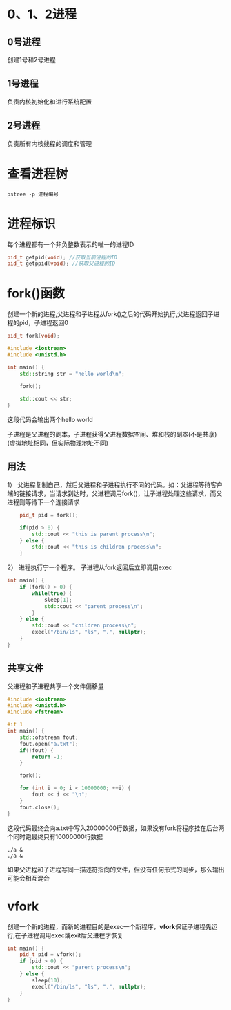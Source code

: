 # 0、1、2进程
## 0号进程
创建1号和2号进程
## 1号进程
负责内核初始化和进行系统配置
## 2号进程
负责所有内核线程的调度和管理

# 查看进程树
```shell
pstree -p 进程编号
```

# 进程标识
每个进程都有一个非负整数表示的唯一的进程ID
```cpp
pid_t getpid(void); //获取当前进程的ID
pid_t getppid(void); //获取父进程的ID
```
# fork()函数
创建一个新的进程,父进程和子进程从fork()之后的代码开始执行,父进程返回子进程的pid，子进程返回0
```cpp
pid_t fork(void);
```
```cpp
#include <iostream>
#include <unistd.h>

int main() {
    std::string str = "hello world\n";

    fork();
    
    std::cout << str;
}
```
这段代码会输出两个hello world

子进程是父进程的副本，子进程获得父进程数据空间、堆和栈的副本(不是共享)(虚拟地址相同，但实际物理地址不同)
## 用法
1） 父进程复制自己，然后父进程和子进程执行不同的代码。如：父进程等待客户端的链接请求，当请求到达时，父进程调用fork()，让子进程处理这些请求，而父进程则等待下一个连接请求
```cpp
    pid_t pid = fork();

    if(pid > 0) {
        std::cout << "this is parent process\n";
    } else {
        std::cout << "this is children process\n";
    }
```

2） 进程执行宁一个程序。 子进程从fork返回后立即调用exec
```cpp
int main() {
    if (fork() > 0) {
        while(true) {
            sleep(1);
            std::cout << "parent process\n";
        }
    } else {
        std::cout << "children process\n";
        execl("/bin/ls", "ls", ".", nullptr);
    }
}
```

## 共享文件
父进程和子进程共享一个文件偏移量
```cpp
#include <iostream>
#include <unistd.h>
#include <fstream>

#if 1
int main() {
    std::ofstream fout;
    fout.open("a.txt");
    if(!fout) {
        return -1;
    }

    fork();

    for (int i = 0; i < 10000000; ++i) {
        fout << i << "\n";
    }
    fout.close();
}
```
这段代码最终会向a.txt中写入20000000行数据，如果没有fork将程序挂在后台两个同时跑最终只有10000000行数据
```shell
./a &
./a &
```
如果父进程和子进程写同一描述符指向的文件，但没有任何形式的同步，那么输出可能会相互混合

# vfork
创建一个新的进程，而新的进程目的是exec一个新程序，**vfork**保证子进程先运行,在子进程调用exec或exit后父进程才恢复
```cpp
int main() {
    pid_t pid = vfork();
    if (pid > 0) {
        std::cout << "parent process\n";
    } else {
        sleep(10);
        execl("/bin/ls", "ls", ".", nullptr);
    }
}
```
